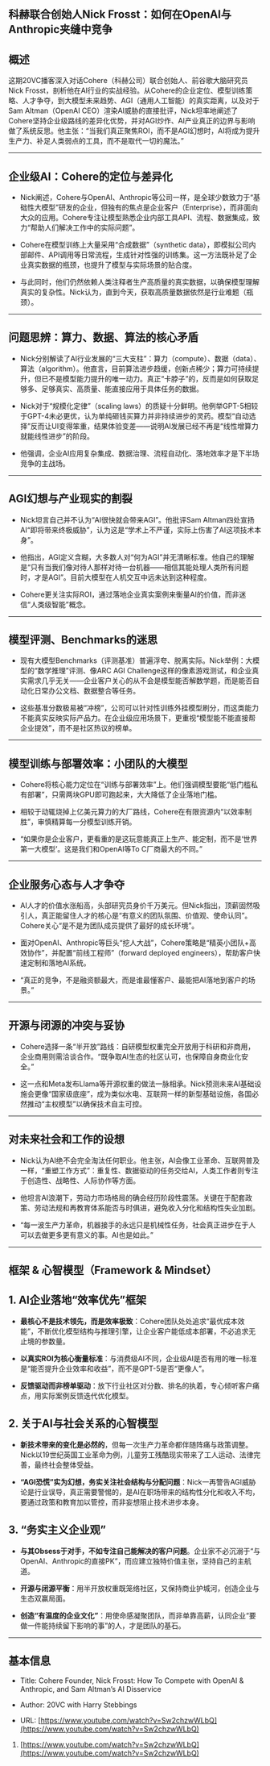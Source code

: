 ## 科赫联合创始人Nick Frosst：如何在OpenAI与Anthropic夹缝中竞争

## 概述

这期20VC播客深入对话Cohere（科赫公司）联合创始人、前谷歌大脑研究员Nick Frosst，剖析他在AI行业的实战经验。从Cohere的企业定位、模型训练策略、人才争夺，到大模型未来趋势、AGI（通用人工智能）的真实距离，以及对于Sam Altman（OpenAI CEO）渲染AI威胁的直接批评，Nick坦率地阐述了Cohere坚持企业级路线的差异化优势，并对AGI炒作、AI产业真正的边界与影响做了系统反思。他主张：“当我们真正聚焦ROI，而不是AGI幻想时，AI将成为提升生产力、补足人类弱点的工具，而不是取代一切的魔法。”

---

## 企业级AI：Cohere的定位与差异化

- Nick阐述，Cohere与OpenAI、Anthropic等公司一样，是全球少数致力于“基础性大模型”研发的企业，但独有的焦点是企业客户（Enterprise），而非面向大众的应用。Cohere专注让模型熟悉企业内部工具API、流程、数据集成，致力“帮助人们解决工作中的实际问题”。
    
- Cohere在模型训练上大量采用“合成数据”（synthetic data），即模拟公司内部邮件、API调用等日常流程，生成针对性强的训练集。这一方法既补足了企业真实数据的瓶颈，也提升了模型与实际场景的贴合度。
    
- 与此同时，他们仍然依赖人类注释者生产高质量的真实数据，以确保模型理解真实的复杂性。Nick认为，直到今天，获取高质量数据依然是行业难题（瓶颈）。
    

---

## 问题思辨：算力、数据、算法的核心矛盾

- Nick分别解读了AI行业发展的“三大支柱”：算力（compute）、数据（data）、算法（algorithm）。他直言，目前算法进步趋缓，创新点稀少；算力可持续提升，但已不是模型能力提升的唯一动力。真正“卡脖子”的，反而是如何获取足够多、足够真实、高质量、能直接应用于具体任务的数据。
    
- Nick对于“规模化定律”（scaling laws）的质疑十分鲜明。他例举GPT-5相较于GPT-4未必更优，认为单纯砸钱买算力并非持续进步的灵药。模型“自动选择”反而让UI变得笨重，结果体验变差——说明AI发展已经不再是“线性增算力就能线性进步”的阶段。
    
- 他强调，企业AI应用复杂集成、数据治理、流程自动化、落地效率才是下半场竞争的主战场。
    

---

## AGI幻想与产业现实的割裂

- Nick坦言自己并不认为“AI很快就会带来AGI”。他批评Sam Altman四处宣扬AI“即将带来终极威胁”，认为这是“学术上不严谨，实际上伤害了AI这项技术本身”。
    
- 他指出，AGI定义含糊，大多数人对“何为AGI”并无清晰标准。他自己的理解是“只有当我们像对待人那样对待一台机器——相信其能处理人类所有问题时，才是AGI”。目前大模型在人机交互中远未达到这种程度。
    
- Cohere更关注实际ROI，通过落地企业真实案例来衡量AI的价值，而非迷信“人类级智能”概念。
    

---

## 模型评测、Benchmarks的迷思

- 现有大模型Benchmarks（评测基准）普遍浮夸、脱离实际。Nick举例：大模型的“数学推理”评测、像ARC AGI Challenge这样的像素游戏测试，和企业真实需求几乎无关——企业客户关心的从不会是模型能否解数学题，而是能否自动化日常办公文档、数据整合等任务。
    
- 这些基准分数极易被“冲榜”，公司可以针对性训练外挂模型刷分，而这类能力不能真实反映实际产品力。在企业级应用场景下，更重视“模型能不能直接帮企业提效”，而不是社区热议的榜单。
    

---

## 模型训练与部署效率：小团队的大模型

- Cohere将核心能力定位在“训练与部署效率”上。他们强调模型要能“低门槛私有部署”，只需两块GPU即可跑起来，大大降低了企业落地门槛。
    
- 相较于动辄烧掉上亿美元算力的大厂路线，Cohere在有限资源内“以效率制胜”，审慎精算每一分模型训练开销。
    
- “如果你是企业客户，更看重的是这玩意能真正上生产、能定制，而不是‘世界第一大模型’。这是我们和OpenAI等To C厂商最大的不同。”
    

---

## 企业服务心态与人才争夺

- AI人才的价值水涨船高，头部研究员身价千万美元。但Nick指出，顶薪固然吸引人，真正能留住人才的核心是“有意义的团队氛围、价值观、使命认同”。Cohere关心“是不是为团队成员提供了最好的成长环境”。
    
- 面对OpenAI、Anthropic等巨头“挖人大战”，Cohere策略是“精英小团队+高效协作”，并配置“前线工程师”（forward deployed engineers），帮助客户快速定制和落地AI系统。
    
- “真正的竞争，不是融资额最大，而是谁最懂客户、最能把AI落地到客户的场景。”
    

---

## 开源与闭源的冲突与妥协

- Cohere选择一条“半开放”路线：自研模型权重完全开放用于科研和非商用，企业商用则需洽谈合作。“既争取AI生态的社区认可，也保障自身商业化安全。”
    
- 这一点和Meta发布Llama等开源权重的做法一脉相承。Nick预测未来AI基础设施会更像“国家级底座”，成为类似水电、互联网一样的新型基础设施，各国必然推动“主权模型”以确保技术自主可控。
    

---

## 对未来社会和工作的设想

- Nick认为AI绝不会完全淘汰任何职业。他主张，AI会像工业革命、互联网普及一样，“重塑工作方式”：重复性、数据驱动的任务交给AI，人类工作者则专注于创造性、战略性、人际协作等方面。
    
- 他坦言AI浪潮下，劳动力市场格局的确会经历阶段性震荡。关键在于配套政策、劳动法规和再教育体系能否与时俱进，避免收入分化和结构性失业加剧。
    
- “每一波生产力革命，机器接手的永远只是机械性任务，社会真正进步在于人可以去做更多更有意义的事。AI也是如此。”
    

---

## 框架 & 心智模型（Framework & Mindset）

## 1. AI企业落地“效率优先”框架

- **最核心不是技术领先，而是效率极致**：Cohere团队处处追求“最优成本效能”，不断优化模型结构与推理引擎，让企业客户能低成本部署，不必追求无止境的参数量。
    
- **以真实ROI为核心衡量标准**：与消费级AI不同，企业级AI是否有用的唯一标准是“能否提升企业效率和收益”，而不是GPT-5是否“更像人”。
    
- **反馈驱动而非榜单驱动**：放下行业社区对分数、排名的执着，专心倾听客户痛点，用实际案例反馈迭代优化模型。
    

## 2. 关于AI与社会关系的心智模型

- **新技术带来的变化是必然的**，但每一次生产力革命都伴随阵痛与政策调整。Nick以19世纪英国工业革命为例，儿童劳工残酷现实带来了工人运动、法律完善，最终社会整体受益。
    
- **“AGI恐慌”实为幻想，务实关注社会结构与分配问题**：Nick一再警告AGI威胁论是行业误导，真正需要警惕的，是AI在职场带来的结构性分化和收入不均，要通过政策和教育加以管控，而非妄想阻止技术进步本身。
    

## 3. “务实主义企业观”

- **与其Obsess于对手，不如专注自己能解决的客户问题**。企业家不必沉溺于“与OpenAI、Anthropic的直接PK”，而应建立独特价值主张，坚持自己的主航道。
    
- **开源与闭源平衡**：用半开放权重既笼络社区，又保持商业护城河，创造企业与生态双赢局面。
    
- **创造“有温度的企业文化”**：用使命感凝聚团队，而非单靠高薪，认同企业“要做一件能持续留下影响的事”的人，才是团队的基石。
    

---

## 基本信息

- Title: Cohere Founder, Nick Frosst: How To Compete with OpenAI & Anthropic, and Sam Altman’s AI Disservice
    
- Author: 20VC with Harry Stebbings
    
- URL: [https://www.youtube.com/watch?v=Sw2chzwWLbQ](https://www.youtube.com/watch?v=Sw2chzwWLbQ)
    

1. [https://www.youtube.com/watch?v=Sw2chzwWLbQ](https://www.youtube.com/watch?v=Sw2chzwWLbQ)